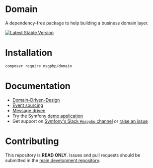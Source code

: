 # Domain

A dependency-free package to help building a business domain layer.

[![Latest Stable Version][packagist:img]][packagist]

# Installation

```bash
composer require msgphp/domain
```

# Documentation

- [Domain-Driven-Design](https://msgphp.github.io/docs/ddd/identifiers/)
- [Event sourcing](https://msgphp.github.io/docs/event-sourcing/event-handlers/)
- [Message driven](https://msgphp.github.io/docs/message-driven/message-bus/)
- Try the Symfony [demo application](https://github.com/msgphp/symfony-demo-app)
- Get support on [Symfony's Slack `#msgphp` channel](https://symfony.com/slack-invite) or [raise an issue](https://github.com/msgphp/msgphp/issues/new)

# Contributing

This repository is **READ ONLY**. Issues and pull requests should be submitted in the [main development repository](https://github.com/msgphp/msgphp).

[packagist]: https://packagist.org/packages/msgphp/domain
[packagist:img]: https://img.shields.io/packagist/v/msgphp/domain.svg?style=flat-square
